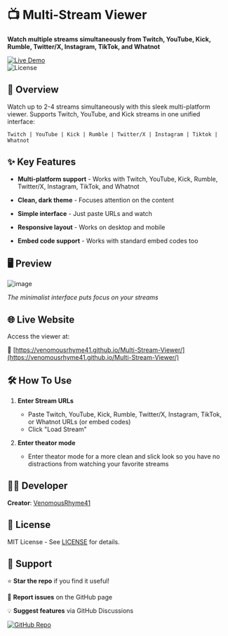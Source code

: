 # 📺 Multi-Stream Viewer  

**Watch multiple streams simultaneously from Twitch, YouTube, Kick, Rumble, Twitter/X, Instagram, TikTok, and Whatnot**  

[![Live Demo](https://img.shields.io/badge/Live_Demo-Available-brightgreen)](https://venomousrhyme41.github.io/Multi-Stream-Viewer/)  
![License](https://img.shields.io/badge/License-MIT-blue)

## 🎯 Overview  

Watch up to 2-4 streams simultaneously with this sleek multi-platform viewer. Supports Twitch, YouTube, and Kick streams in one unified interface:  

`Twitch | YouTube | Kick | Rumble | Twitter/X | Instagram | Tiktok | Whatnot`  

## ✨ Key Features  

- **Multi-platform support** - Works with Twitch, YouTube, Kick, Rumble, Twitter/X, Instagram, TikTok, and Whatnot

- **Clean, dark theme** - Focuses attention on the content  

- **Simple interface** - Just paste URLs and watch

- **Responsive layout** - Works on desktop and mobile  

- **Embed code support** - Works with standard embed codes too  

## 🖥️ Preview  

![image](https://github.com/user-attachments/assets/dce9bf39-a64c-47e5-8844-01a2d011a250)

*The minimalist interface puts focus on your streams*

## 🌐 Live Website  

Access the viewer at:  

🔗 [https://venomousrhyme41.github.io/Multi-Stream-Viewer/](https://venomousrhyme41.github.io/Multi-Stream-Viewer/)  

## 🛠️ How To Use  

1. **Enter Stream URLs**  
   - Paste Twitch, YouTube, Kick, Rumble, Twitter/X, Instagram, TikTok, or Whatnot URLs (or embed codes)  
   - Click "Load Stream"  

2. **Enter theator mode**  
   - Enter theator mode for a more clean and slick look so you have no distractions from watching your favorite streams  

## 👨‍💻 Developer  

**Creator**: [VenomousRhyme41](https://github.com/VenomousRhyme41)  

## 📜 License  

MIT License - See [LICENSE](LICENSE) for details.  

## 🤝 Support  

⭐ **Star the repo** if you find it useful!  

🐛 **Report issues** on the GitHub page  

💡 **Suggest features** via GitHub Discussions  

[![GitHub Repo](https://img.shields.io/badge/GitHub-Repository-blue)](https://github.com/VenomousRhyme41/Multi-Stream-Viewer)
